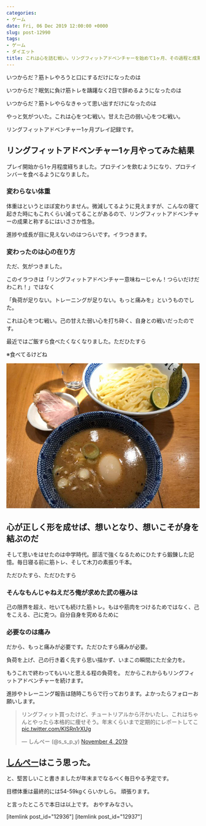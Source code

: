 ```yaml
---
categories:
- ゲーム
date: Fri, 06 Dec 2019 12:00:00 +0000
slug: post-12990
tags:
- ゲーム
- ダイエット
title: これは心を詰む戦い。リングフィットアドベンチャーを始めて1ヶ月、その過程と成果
---
```


いつからだ？筋トレやろうと口にするだけになったのは

いつからだ？眠気に負け筋トレを躊躇なく2日で辞めるようになったのは

いつからだ？筋トレやらなきゃって思い出すだけになったのは

やっと気がついた。これは心をつむ戦い。甘えた己の弱い心をつむ戦い。

リングフィットアドベンチャー1ヶ月プレイ記録です。
<!--more-->
<h2>リングフィットアドベンチャー1ヶ月やってみた結果</h2>
プレイ開始から1ヶ月程度経ちました。プロテインを飲むようになり、プロテインバーを食べるようになりました。
<h3>変わらない体重</h3>
体重はというとほぼ変わりません。微減してるように見えますが、こんなの寝て起きた時にもこれくらい減ってることがあるので、リングフィットアドベンチャーの成果と称するにはいささか性急。

進捗や成長が目に見えないのはつらいです。イラつきます。
<h3>変わったのは心の在り方</h3>
ただ、気がつきました。

このイラつきは「リングフィットアドベンチャー意味ねーじゃん！つらいだけだわこれ！」ではなく

「負荷が足りない。トレーニングが足りない。もっと痛みを」というものでした。

これは心をつむ戦い。己の甘えた弱い心を打ち砕く、自身との戦いだったのです。

最近ではご飯すら食べたくなくなりました。ただひたすら

※食べてるけどね

<a href="images/20191206070248.jpg">![](images/20191206070248.jpg)</a>
<h2>心が正しく形を成せば、想いとなり、想いこそが身を結ぶのだ</h2>
そして思いをはせたのは中学時代。部活で強くなるためにひたすら鍛錬した記憶。毎日寝る前に筋トレ、そして木刀の素振り千本。

ただひたすら、ただひたすら
<h3>そんなもんじゃねえだろ俺が求めた武の極みは</h3>
己の限界を超え、吐いても続けた筋トレ。もはや筋肉をつけるためではなく、己をこえる、己に克つ。自分自身を究めるために
<h3>必要なのは痛み</h3>
だから、もっと痛みが必要です。ただひたすら痛みが必要。

負荷を上げ、己の行き着く先すら思い描かず、いまこの瞬間にただ全力を。

もうこれで終わってもいいと思える程の負荷を。
だからこれからもリングフィットアドベンチャーを続けます。

進捗やトレーニング報告は随時こちらで行っております。よかったらフォローお願いします。
<blockquote class="twitter-tweet">
<p dir="ltr" lang="ja">リングフィット買ったけど、チュートリアルから汗かいたし、これはちゃんとやったら本格的に痩せそう。年末くらいまで定期的にレポートしてこ <a href="https://t.co/KlSRn1rXUg">pic.twitter.com/KlSRn1rXUg</a></p>
— しんぺー (@s_s_p_y) <a href="https://twitter.com/s_s_p_y/status/1191234757310337024?ref_src=twsrc%5Etfw">November 4, 2019</a></blockquote>
<script async src="https://platform.twitter.com/widgets.js" charset="utf-8"></script>
<h2><a href="https://twitter.com/s_s_p_y">しんぺー</a>はこう思った。</h2>
と、堅苦しいこと書きましたが年末までなるべく毎日やる予定です。

目標体重は最終的には54-59kgくらいかしら。
頑張ります。

と言ったところで本日は以上です。
おやすみなさい。

[itemlink post_id="12936"]
[itemlink post_id="12937"]